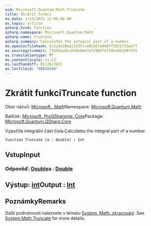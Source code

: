 ```yaml
---
uid: Microsoft.Quantum.Math.Truncate
title: Zkrátit funkci
ms.date: 1/23/2021 12:00:00 AM
ms.topic: article
qsharp.kind: function
qsharp.namespace: Microsoft.Quantum.Math
qsharp.name: Truncate
qsharp.summary: Calculates the integral part of a number.
ms.openlocfilehash: 5c2a3e106a22d3fcca05207a88dff5931f2dae77
ms.sourcegitcommit: 71605ea9cc630e84e7ef29027e1f0ea06299747e
ms.translationtype: MT
ms.contentlocale: cs-CZ
ms.lasthandoff: 01/26/2021
ms.locfileid: "98842694"
---
```

# <a name="truncate-function"></a><span data-ttu-id="7f759-102">Zkrátit funkci</span><span class="sxs-lookup"><span data-stu-id="7f759-102">Truncate function</span></span>

<span data-ttu-id="7f759-103">Obor názvů: [Microsoft.. Math](xref:Microsoft.Quantum.Math)</span><span class="sxs-lookup"><span data-stu-id="7f759-103">Namespace: [Microsoft.Quantum.Math](xref:Microsoft.Quantum.Math)</span></span>

<span data-ttu-id="7f759-104">Balíček: [Microsoft. ProQSharpme. Core](https://nuget.org/packages/Microsoft.Quantum.QSharp.Core)</span><span class="sxs-lookup"><span data-stu-id="7f759-104">Package: [Microsoft.Quantum.QSharp.Core](https://nuget.org/packages/Microsoft.Quantum.QSharp.Core)</span></span>


<span data-ttu-id="7f759-105">Vypočítá integrální část čísla.</span><span class="sxs-lookup"><span data-stu-id="7f759-105">Calculates the integral part of a number.</span></span>

```qsharp
function Truncate (a : Double) : Int
```


## <a name="input"></a><span data-ttu-id="7f759-106">Vstup</span><span class="sxs-lookup"><span data-stu-id="7f759-106">Input</span></span>

### <a name="a--double"></a><span data-ttu-id="7f759-107">Odpověď: [Double](xref:microsoft.quantum.lang-ref.double)</span><span class="sxs-lookup"><span data-stu-id="7f759-107">a : [Double](xref:microsoft.quantum.lang-ref.double)</span></span>





## <a name="output--int"></a><span data-ttu-id="7f759-108">Výstup: [int](xref:microsoft.quantum.lang-ref.int)</span><span class="sxs-lookup"><span data-stu-id="7f759-108">Output : [Int](xref:microsoft.quantum.lang-ref.int)</span></span>



## <a name="remarks"></a><span data-ttu-id="7f759-109">Poznámky</span><span class="sxs-lookup"><span data-stu-id="7f759-109">Remarks</span></span>

<span data-ttu-id="7f759-110">Další podrobnosti naleznete v tématu [System. Math. zkracování](https://docs.microsoft.com/dotnet/api/system.math.truncate) .</span><span class="sxs-lookup"><span data-stu-id="7f759-110">See [System.Math.Truncate](https://docs.microsoft.com/dotnet/api/system.math.truncate) for more details.</span></span>